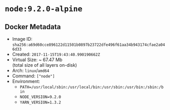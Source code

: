 # `node:9.2.0-alpine`

## Docker Metadata

- Image ID: `sha256:a69d60cce896122d11501b0897b23722dfe496f61aa34b943174cfae2a046d33`
- Created: `2017-11-15T19:43:40.990190662Z`
- Virtual Size: ~ 67.47 Mb  
  (total size of all layers on-disk)
- Arch: `linux`/`amd64`
- Command: `["node"]`
- Environment:
  - `PATH=/usr/local/sbin:/usr/local/bin:/usr/sbin:/usr/bin:/sbin:/bin`
  - `NODE_VERSION=9.2.0`
  - `YARN_VERSION=1.3.2`
